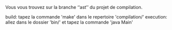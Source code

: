 Vous vous trouvez sur la branche ‘‘ast’’ du projet de compilation.

build: tapez la commande 'make' dans le repertoire 'compilation/'
execution: allez dans le dossier 'bin/' et tapez la commande 'java Main'